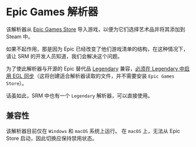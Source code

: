 # Epic Games 解析器

该解析器从 [Epic Games Store](https://store.epicgames.com/en-US/) 导入游戏，以便为它们选择艺术品并将其添加到 Steam 中。

如果不起作用，那是因为 Epic 已经改变了他们游戏清单的结构，在这种情况下，请让 SRM 的开发人员知道，我们会解决这个问题。

为了使此解析器与开源的 Epic 替代品 [Legendary](https://github.com/derrod/legendary) 兼容，[必须在 Legendary 中启用 EGL 同步](https://github.com/derrod/legendary/discussions/276#discussioncomment-709748)（这将创建适合解析器读取的文件，并不需要安装 `Epic Games Store`）。

话虽如此，SRM 中也有一个 `Legendary` 解析器，可以直接使用。

## 兼容性

该解析器目前仅在 `Windows` 和 `macOS` 系统上运行。 在 `macOS` 上，无法从 Epic Store 启动，因此切换应保持禁用状态。
